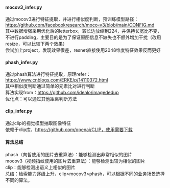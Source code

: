 #### mocov3_infer.py
通过mocov3进行特征提取，并进行相似度判断，预训练模型路径：https://github.com/facebookresearch/moco-v3/blob/main/CONFIG.md<br/>
其中数据增强采用优化后的letterbox，较长边放缩到224，并保持长宽比不变，不进行padding，主要目的是为了保证原图信息不缺失也不额外增加干扰（改用resize，可以比较下两个效果）<br/>
尝试加上project，发现效果很差，resnet直接使用2048维度特征效果反而更好<br/>

#### phash_infer.py
通过phash算法进行特征提取，原理refer：https://www.cnblogs.com/ERKE/p/14110372.html<br/>
其中相似度判断通过简单的元素比对进行判断<br/>
算法实现from：https://github.com/idealo/imagededup<br/>
优化点：可以通过其他距离判断方法<br/>

#### clip_infer.py
通过clip的视觉模型抽取图像特征<br/>
依赖于clip库，https://github.com/openai/CLIP，使用需要下载<br/>

#### 算法总结
phash（向哲使用的图片去重算法）：能够检测出非常相似的图片<br/>
mocov3（视频指纹使用的图片去重算法）：能够检测出较为相似的图片<br/>
clip：能够检测出语义上相似的图片<br/>
总结：检索能力逐级上升，clip>mocov3>phash，可以根据不同的业务场景选择不同的算法。<br/>
